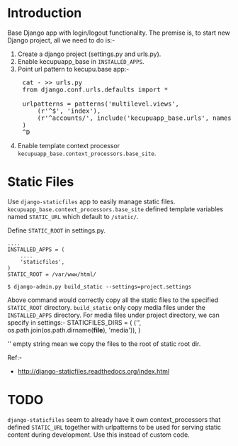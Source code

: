 Introduction
============
Base Django app with login/logout functionality. The premise is, to start new Django project, all we need to do is:-

1. Create a django project (settings.py and urls.py).
2. Enable kecupuapp_base in `INSTALLED_APPS`.
3. Point url pattern to kecupu.base app:-

<pre>
    cat - >> urls.py
    from django.conf.urls.defaults import *

    urlpatterns = patterns('multilevel.views',
        (r'^$', 'index'),
        (r'^accounts/', include('kecupuapp_base.urls', namespace='kecupuapp_base', app_name='kecupuapp_base')),
    )
    ^D
</pre>

4. Enable template context processor `kecupuapp_base.context_processors.base_site`.

Static Files
============
Use `django-staticfiles` app to easily manage static files. `kecupuapp_base.context_processors.base_site` defined template variables named `STATIC_URL` which default to `/static/`.

Define `STATIC_ROOT` in settings.py.

    ....
    INSTALLED_APPS = (
        ....
        'staticfiles',
    )
    STATIC_ROOT = /var/www/html/

    $ django-admin.py build_static --settings=project.settings

Above command would correctly copy all the static files to the specified `STATIC_ROOT` directory. `build_static` only copy media files under the `INSTALLED_APPS` directory. For media files under project directory, we can specify in settings:-
    STATICFILES_DIRS = (
        ('', os.path.join(os.path.dirname(__file__), 'media')),
    )

'' empty string mean we copy the files to the root of static root dir. 

Ref:- 
* http://django-staticfiles.readthedocs.org/index.html

TODO
====
`django-staticfiles` seem to already have it own context_processors that defined `STATIC_URL` together with urlpatterns to be used for serving static content during development. Use this instead of custom code.
